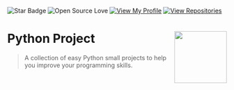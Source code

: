 ![Star Badge](https://img.shields.io/static/v1?label=%F0%9F%8C%9F&message=If%20Useful&style=style=flat&color=BC4E99)
![Open Source Love](https://badges.frapsoft.com/os/v1/open-source.svg?v=103)
[![View My Profile](https://img.shields.io/badge/View-My_Profile-green?logo=GitHub)](https://github.com/EhDohWah)
[![View Repositories](https://img.shields.io/badge/View-My_Repositories-blue?logo=GitHub)](https://github.com/EhDohWah?tab=repositories)

# Python Project <img src="https://cdn.icon-icons.com/icons2/2699/PNG/512/python_vertical_logo_icon_168039.png" align="right" width="120" />

 > A collection of easy Python small projects to help you improve your programming skills.
